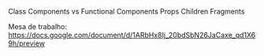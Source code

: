 Class Components vs Functional Components
Props
Children
Fragments

Mesa de trabalho:
https://docs.google.com/document/d/1ARbHx8Ij_20bdSbN26JaCaxe_qd1X69h/preview
